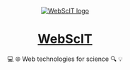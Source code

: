 <div align="center">

[![WebScIT logo](https://avatars.githubusercontent.com/u/154052576?s=256&v=4)](https://webscit.com)

# [WebScIT](https://webscit.com)

:computer: :globe_with_meridians: Web technologies for science :mag: :bulb:
</div>
